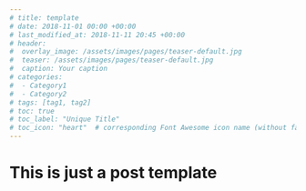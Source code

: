 ```yaml
---
# title: template
# date: 2018-11-01 00:00 +00:00
# last_modified_at: 2018-11-11 20:45 +00:00
# header: 
#  overlay_image: /assets/images/pages/teaser-default.jpg
#  teaser: /assets/images/pages/teaser-default.jpg
#  caption: Your caption
# categories: 
#  - Category1
#  - Category2
# tags: [tag1, tag2]
# toc: true
# toc_label: "Unique Title"
# toc_icon: "heart"  # corresponding Font Awesome icon name (without fa prefix)
---
```


# This is just a post template

